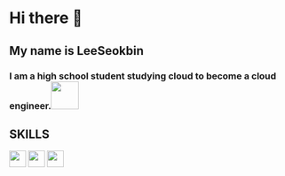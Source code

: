 # Hi there 👋
## My name is LeeSeokbin

### I am a high school student studying cloud to become a cloud engineer.<img src="https://github.com/LeeSeokBln/LeeSeokbln/assets/101256150/dbacbaa4-977e-4bf3-aca5-68770644b302" width="50">

## SKILLS
<img src="https://github.com/LeeSeokBln/LeeSeokbln/assets/101256150/6e2d46d4-de3f-47fa-a988-e68e0c6c45b0" width="30"> <img src="https://github.com/LeeSeokBln/LeeSeokbln/assets/101256150/b60aaa62-7a31-47a4-9c3d-ce4bb00060d8" width="30"> <img src="https://github.com/LeeSeokBln/LeeSeokbln/assets/101256150/65823f0b-3f86-4b46-81de-909c9e025aee" width="30">

